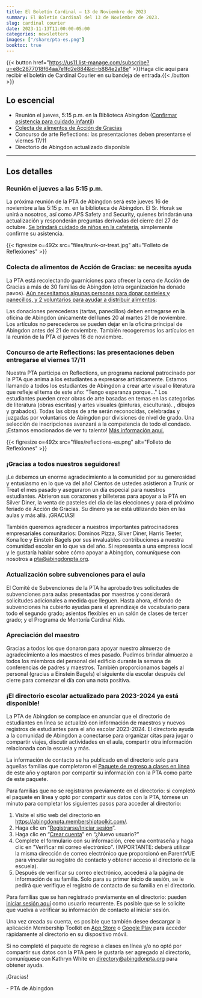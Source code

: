 ```yaml
---
title: El Boletín Cardinal — 13 de Noviembre de 2023
summary: El Boletín Cardinal del 13 de Noviembre de 2023.
slug: cardinal courier
date: 2023-11-13T11:00:00-05:00
categories: newsletters
images: ["/share/pta-es.png"]
booktoc: true
---
```


{{< button href="https://us11.list-manage.com/subscribe?u=e8c2877018f64aa7e1fd2e884&id=b884e2a18e" >}}Haga clic aquí para recibir el boletín de Cardinal Courier en su bandeja de entrada.{{< /button >}}

## Lo escencial

- Reunión el jueves, 5:15 p.m. en la Biblioteca Abingdon ([Confirmar asistencia para cuidado infantil](https://docs.google.com/forms/d/e/1FAIpQLSfthsG7AfcW6CkMkt7YDQ-UwSS5biI3sEYVFNL_-ECe8sA-8w/viewform))
- [Colecta de alimentos de Acción de Gracias](https://www.signupgenius.com/go/20F084EA5A622A6FF2-45999547-thanksgiving#/)
- Concurso de arte Reflections: las presentaciones deben presentarse el viernes 17/11
- Directorio de Abingdon actualizado disponible

------

## Los detalles

### Reunión el jueves a las 5:15 p.m.

La próxima reunión de la PTA de Abingdon será este jueves 16 de noviembre a las 5:15 p. m. en la biblioteca de Abingdon. El Sr. Horak se unirá a nosotros, así como APS Safety and Security, quienes brindarán una actualización y responderán preguntas derivadas del cierre del 27 de octubre. [Se brindará cuidado de niños en la cafetería](https://docs.google.com/forms/d/e/1FAIpQLSfthsG7AfcW6CkMkt7YDQ-UwSS5biI3sEYVFNL_-ECe8sA-8w/viewform), simplemente confirme su asistencia.

{{< figresize o=492x src="files/trunk-or-treat.jpg" alt="Folleto de Reflexiones" >}}

### Colecta de alimentos de Acción de Gracias: se necesita ayuda

La PTA está recolectando guarniciones para ofrecer la cena de Acción de Gracias a más de 30 familias de Abingdon (otra organización ha donado pavos). [Aún necesitamos algunas personas para donar pasteles y panecillos, y 2 voluntarios para ayudar a distribuir alimentos](https://www.signupgenius.com/go/20F084EA5A622A6FF2-45999547-thanksgiving):

Las donaciones perecederas (tartas, panecillos) deben entregarse en la oficina de Abingdon únicamente del lunes 20 al martes 21 de noviembre. Los artículos no perecederos se pueden dejar en la oficina principal de Abingdon antes del 21 de noviembre. También recogeremos los artículos en la reunión de la PTA el jueves 16 de noviembre.

### Concurso de arte Reflections: las presentaciones deben entregarse el viernes 17/11

Nuestra PTA participa en Reflections, un programa nacional patrocinado por la PTA que anima a los estudiantes a expresarse artísticamente. Estamos llamando a todos los estudiantes de Abingdon a crear arte visual o literatura que refleje el tema de este año: "Tengo esperanza porque..." Los estudiantes pueden crear obras de arte basadas en temas en las categorías de literatura (obras escritas) y artes visuales (pinturas, esculturas). , dibujos y grabados). Todas las obras de arte serán reconocidas, celebradas y juzgadas por voluntarios de Abingdon por divisiones de nivel de grado. Una selección de inscripciones avanzará a la competencia de todo el condado. ¡Estamos emocionados de ver tu talento! [Más información aquí.](https://www.abingdonpta.org/es/reflections)

{{< figresize o=492x src="files/reflections-es.png" alt="Folleto de Reflexiones" >}}

### ¡Gracias a todos nuestros seguidores!
¡Le debemos un enorme agradecimiento a la comunidad por su generosidad y entusiasmo en lo que va del año! Cientos de ustedes asistieron a Trunk or Treat el mes pasado y aseguraron un día especial para nuestros estudiantes. Abrieron sus corazones y billeteras para apoyar a la PTA en Silver Diner, la venta de pasteles del día de las elecciones y para el próximo feriado de Acción de Gracias. Su dinero ya se está utilizando bien en las aulas y más allá. ¡GRACIAS!

También queremos agradecer a nuestros importantes patrocinadores empresariales comunitarios: Dominos Pizza, Silver Diner, Harris Teeter, Kona Ice y Einstein Bagels por sus invaluables contribuciones a nuestra comunidad escolar en lo que va del año. Si representa a una empresa local y le gustaría hablar sobre cómo apoyar a Abingdon, comuníquese con nosotros a [pta@abingdonpta.org](mailto:pta@abingdonpta.org).

### Actualización sobre subvenciones para el aula

El Comité de Subvenciones de la PTA ha aprobado tres solicitudes de subvenciones para aulas presentadas por maestros y considerará solicitudes adicionales a medida que lleguen. Hasta ahora, el fondo de subvenciones ha cubierto ayudas para el aprendizaje de vocabulario para todo el segundo grado; asientos flexibles en un salón de clases de tercer grado; y el Programa de Mentoría Cardinal Kids.

### Apreciación del maestro

Gracias a todos los que donaron para apoyar nuestro almuerzo de agradecimiento a los maestros el mes pasado. Pudimos brindar almuerzo a todos los miembros del personal del edificio durante la semana de conferencias de padres y maestros. También proporcionamos bagels al personal (gracias a Einstein Bagels) el siguiente día escolar después del cierre para comenzar el día con una nota positiva.

### ¡El directorio escolar actualizado para 2023-2024 ya está disponible!

La PTA de Abingdon se complace en anunciar que el directorio de estudiantes en línea se actualizó con información de maestros y nuevos registros de estudiantes para el año escolar 2023-2024. El directorio ayuda a la comunidad de Abingdon a conectarse para organizar citas para jugar o compartir viajes, discutir actividades en el aula, compartir otra información relacionada con la escuela y más.

La información de contacto se ha publicado en el directorio solo para aquellas familias que completaron el [Paquete de regreso a clases en línea](https://www.apsva.us/es/registration/online-back-to-school-packet/) de este año y optaron por compartir su información con la PTA como parte de este paquete.

Para familias que no se registraron previamente en el directorio: si completó el paquete en línea y optó por compartir sus datos con la PTA, tómese un minuto para completar los siguientes pasos para acceder al directorio:

1. Visite el sitio web del directorio en https://abingdonpta.membershiptoolkit.com/.
2. Haga clic en “[Registrarse/Iniciar sesión](https://abingdonpta.membershiptoolkit.com/login-form?r=%2Fmy_account)”.
3. Haga clic en “[Crear cuenta](https://abingdonpta.membershiptoolkit.com/create_account)” en “¿Nuevo usuario?”
4. Complete el formulario con su información, cree una contraseña y haga clic en "Verificar mi correo electrónico". (IMPORTANTE: deberá utilizar la misma dirección de correo electrónico que proporcionó en ParentVUE para vincular su registro de contacto y obtener acceso al directorio de la escuela).
5. Después de verificar su correo electrónico, accederá a la página de información de su familia. Solo para su primer inicio de sesión, se le pedirá que verifique el registro de contacto de su familia en el directorio.

Para familias que se han registrado previamente en el directorio: pueden [iniciar sesión aquí](https://abingdonpta.membershiptoolkit.com/login-form) como usuario recurrente. Es posible que se le solicite que vuelva a verificar su información de contacto al iniciar sesión.

Una vez creada su cuenta, es posible que también desee descargar la aplicación Membership Toolkit en [App Store](https://apps.apple.com/us/app/membership-toolkit/id912169276) o [Google Play](https://play.google.com/store/apps/details?id=com.membershiptoolkit.mobileapp&hl=en_US&gl=US) para acceder rápidamente al directorio en su dispositivo móvil.

Si no completó el paquete de regreso a clases en línea y/o no optó por compartir sus datos con la PTA pero le gustaría ser agregado al directorio, comuníquese con Kathryn White en [directory@abingdonpta.org](mailto:directory@abingdonpta.org) para obtener ayuda.

¡Gracias!

\- PTA de Abingdon